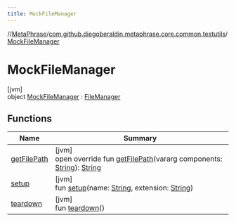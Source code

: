 ```yaml
---
title: MockFileManager
---
```

//[MetaPhrase](../../../index.html)/[com.github.diegoberaldin.metaphrase.core.common.testutils](../index.html)/[MockFileManager](index.html)



# MockFileManager



[jvm]\
object [MockFileManager](index.html) : [FileManager](../../com.github.diegoberaldin.metaphrase.core.common.files/-file-manager/index.html)



## Functions


| Name | Summary |
|---|---|
| [getFilePath](get-file-path.html) | [jvm]<br>open override fun [getFilePath](get-file-path.html)(vararg components: [String](https://kotlinlang.org/api/latest/jvm/stdlib/kotlin/-string/index.html)): [String](https://kotlinlang.org/api/latest/jvm/stdlib/kotlin/-string/index.html) |
| [setup](setup.html) | [jvm]<br>fun [setup](setup.html)(name: [String](https://kotlinlang.org/api/latest/jvm/stdlib/kotlin/-string/index.html), extension: [String](https://kotlinlang.org/api/latest/jvm/stdlib/kotlin/-string/index.html)) |
| [teardown](teardown.html) | [jvm]<br>fun [teardown](teardown.html)() |

